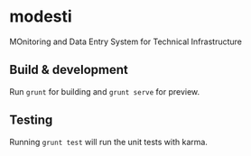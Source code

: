 # modesti

MOnitoring and Data Entry System for Technical Infrastructure

## Build & development

Run `grunt` for building and `grunt serve` for preview.

## Testing

Running `grunt test` will run the unit tests with karma.